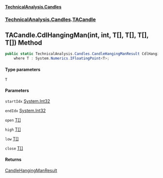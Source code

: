 #### [TechnicalAnalysis.Candles](TechnicalAnalysis.Candles.md 'TechnicalAnalysis.Candles')
### [TechnicalAnalysis.Candles](TechnicalAnalysis.Candles.md#TechnicalAnalysis.Candles 'TechnicalAnalysis.Candles').[TACandle](TACandle.md 'TechnicalAnalysis.Candles.TACandle')

## TACandle.CdlHangingMan<T>(int, int, T[], T[], T[], T[]) Method

```csharp
public static TechnicalAnalysis.Candles.CandleHangingManResult CdlHangingMan<T>(int startIdx, int endIdx, T[] open, T[] high, T[] low, T[] close)
    where T : System.Numerics.IFloatingPoint<T>;
```
#### Type parameters

<a name='TechnicalAnalysis.Candles.TACandle.CdlHangingMan_T_(int,int,T[],T[],T[],T[]).T'></a>

`T`
#### Parameters

<a name='TechnicalAnalysis.Candles.TACandle.CdlHangingMan_T_(int,int,T[],T[],T[],T[]).startIdx'></a>

`startIdx` [System.Int32](https://docs.microsoft.com/en-us/dotnet/api/System.Int32 'System.Int32')

<a name='TechnicalAnalysis.Candles.TACandle.CdlHangingMan_T_(int,int,T[],T[],T[],T[]).endIdx'></a>

`endIdx` [System.Int32](https://docs.microsoft.com/en-us/dotnet/api/System.Int32 'System.Int32')

<a name='TechnicalAnalysis.Candles.TACandle.CdlHangingMan_T_(int,int,T[],T[],T[],T[]).open'></a>

`open` [T](TACandle.CdlHangingMan_T_(int,int,T[],T[],T[],T[]).md#TechnicalAnalysis.Candles.TACandle.CdlHangingMan_T_(int,int,T[],T[],T[],T[]).T 'TechnicalAnalysis.Candles.TACandle.CdlHangingMan<T>(int, int, T[], T[], T[], T[]).T')[[]](https://docs.microsoft.com/en-us/dotnet/api/System.Array 'System.Array')

<a name='TechnicalAnalysis.Candles.TACandle.CdlHangingMan_T_(int,int,T[],T[],T[],T[]).high'></a>

`high` [T](TACandle.CdlHangingMan_T_(int,int,T[],T[],T[],T[]).md#TechnicalAnalysis.Candles.TACandle.CdlHangingMan_T_(int,int,T[],T[],T[],T[]).T 'TechnicalAnalysis.Candles.TACandle.CdlHangingMan<T>(int, int, T[], T[], T[], T[]).T')[[]](https://docs.microsoft.com/en-us/dotnet/api/System.Array 'System.Array')

<a name='TechnicalAnalysis.Candles.TACandle.CdlHangingMan_T_(int,int,T[],T[],T[],T[]).low'></a>

`low` [T](TACandle.CdlHangingMan_T_(int,int,T[],T[],T[],T[]).md#TechnicalAnalysis.Candles.TACandle.CdlHangingMan_T_(int,int,T[],T[],T[],T[]).T 'TechnicalAnalysis.Candles.TACandle.CdlHangingMan<T>(int, int, T[], T[], T[], T[]).T')[[]](https://docs.microsoft.com/en-us/dotnet/api/System.Array 'System.Array')

<a name='TechnicalAnalysis.Candles.TACandle.CdlHangingMan_T_(int,int,T[],T[],T[],T[]).close'></a>

`close` [T](TACandle.CdlHangingMan_T_(int,int,T[],T[],T[],T[]).md#TechnicalAnalysis.Candles.TACandle.CdlHangingMan_T_(int,int,T[],T[],T[],T[]).T 'TechnicalAnalysis.Candles.TACandle.CdlHangingMan<T>(int, int, T[], T[], T[], T[]).T')[[]](https://docs.microsoft.com/en-us/dotnet/api/System.Array 'System.Array')

#### Returns
[CandleHangingManResult](CandleHangingManResult.md 'TechnicalAnalysis.Candles.CandleHangingManResult')